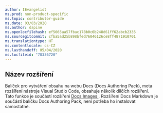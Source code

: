 ```yaml
---
author: IEvangelist
ms.prod: non-product-specific
ms.topic: contributor-guide
ms.date: 03/03/2020
ms.author: dapine
ms.openlocfilehash: ef5665aa57fbac178b0c6b248d61ff62abcb2335
ms.sourcegitcommit: cfba5ad25b898bfed76046126ce8ff4871910701
ms.translationtype: HT
ms.contentlocale: cs-CZ
ms.lasthandoff: 05/04/2020
ms.locfileid: "78336720"
---
```

## <a name="extension-name"></a>Název rozšíření

Balíček pro vytváření obsahu na webu Docs (Docs Authoring Pack), meta rozšíření nástroje Visual Studio Code, obsahuje několik dílčích rozšíření. Tato funkce je součástí rozšíření <a href="https://marketplace.visualstudio.com/items?itemName=docsmsft.docs-images" target="_blank">Docs Images <span class="docon docon-navigate-external x-hidden-focus"></span></a>. Rozšíření Docs Markdown je součástí balíčku Docs Authoring Pack, není potřeba ho instalovat samostatně.
